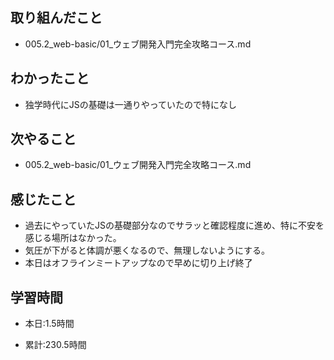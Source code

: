 ## 取り組んだこと
- 005.2_web-basic/01_ウェブ開発入門完全攻略コース.md

 
## わかったこと
- 独学時代にJSの基礎は一通りやっていたので特になし


## 次やること
- 005.2_web-basic/01_ウェブ開発入門完全攻略コース.md


## 感じたこと
- 過去にやっていたJSの基礎部分なのでサラッと確認程度に進め、特に不安を感じる場所はなかった。
- 気圧が下がると体調が悪くなるので、無理しないようにする。
- 本日はオフラインミートアップなので早めに切り上げ終了


## 学習時間
- 本日:1.5時間

- 累計:230.5時間
